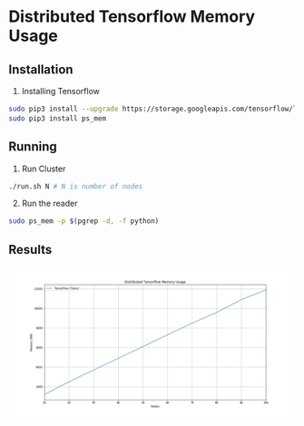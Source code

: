 # Distributed Tensorflow Memory Usage

## Installation

1. Installing Tensorflow

```bash
sudo pip3 install --upgrade https://storage.googleapis.com/tensorflow/linux/cpu/tensorflow-1.1.0-cp34-cp34m-linux_x86_64.whl
sudo pip3 install ps_mem
```

## Running

1. Run Cluster

```bash
./run.sh N # N is number of nodes
```

2. Run the reader

```bash
sudo ps_mem -p $(pgrep -d, -f python)
```

## Results

![tensorflow-mem-usage](plot.png)
